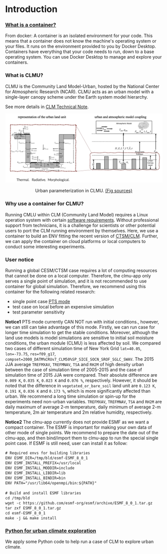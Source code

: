 # Introduction

### [What is a container?](https://docs.docker.com/guides/walkthroughs/what-is-a-container/)
From docker: A container is an isolated environment for your code. This means that a container does not know the machine's operating system or your files. It runs on the environment provided to you by Docker Desktop. Containers have everything that your code needs to run, down to a base operating system. You can use Docker Desktop to manage and explore your containers.

### What is CLMU?

CLMU is the Community Land Model-Urban, hosted by the National Center for Atmospheric Research (NCAR). CLMU acts as an urban model with a single-layer canopy scheme under the Earth system model hierarchy. 

See more details in [CLM Technical Note](https://escomp.github.io/ctsm-docs/versions/master/html/tech_note/Urban/CLM50_Tech_Note_Urban.html). 

![Alt text](fig/clmu.jpg "CLMU")
<center>Urban parameterization in CLMU. <a href="https://escomp.github.io/ctsm-docs/versions/master/html/tech_note/Urban/CLM50_Tech_Note_Urban.html">(Fig sources)</a></center>

### Why use a container for CLMU?

Running CMLU within CLM (Community Land Model) requires a Linux operation system with certain [software requirements](https://escomp.github.io/CESM/versions/cesm2.2/html/introduction.html#cesm2-software-operating-system-prerequisites). Without professional support from technicians, it is a challenge for scientists or other potential users to port the CLM running environment by themselves. Here, we use a container to build an ENV fitting the recent version of [CTSM/CLM](https://github.com/ESCOMP/CTSM). Further, we can apply the container on cloud platforms or local computers to conduct some interesting experiments.

### User notice

Running a global CESM/CTSM case requires a lot of computing resources that cannot be done on a local computer. Therefore, the clmu-app only serves a single point of simulation, and it is not recommended to use container for global simulation. Therefore, we recommend using this container for the following related research:

- single point case [PTS mode](https://escomp.github.io/ctsm-docs/versions/master/html/users_guide/running-single-points/running-pts_mode-configurations.html)
- test case on local before an expensive simulation
- test parameter sensitivity

**Notice1**
PTS mode currently CAN NOT run with initial conditions., however, we can still can take advantage of this mode. Firstly, we can run case for longer time simulation to get the stable conditions. Moreover, although the land use models is model simulations are sensitive to initial soil moisture conditions, the urban module (CLMU) is less affected by soil. We compared two cases of different simulation time of New York Grid `lat=40.05`, `lon=-73.75`, `res=f09_g17`, `compset=2000_DATM%CRUv7_CLM50%SP_SICE_SOCN_SROF_SGLC_SWAV`. The 2015 JJA average `TREFMXAV`, `TREFMNAV`, `TSA` and `RH2M` of high density urban between the case of simulation time of 2005-2015 and the case of simulation time of 2015 JJA were compared. Their absolute difference are `0.009 K`, `0.035 K`, `0.023 K` and `0.076 %`, respectively. However, it should be noted that the difference in `vegetated_or_bare_soil` land unit are `0.123 K`, `0.191 K`, `0.036 K` and `0.173 %`, which is more significantly affected than urban. We recommend a long time simulation or spin-up for the experiments need non-urban variables. `TREFMXAV`, `TREFMNAV`, `TSA` and `RH2M` are daily maximum of average 2-m temperature, daily minimum of average 2-m temperature, 2m air temperature and 2m relative humidity, respectively.

**Notice2**
The clmu-app currently does not provide ESMF as we want a compact container. The ESMF is important for making your own data of other mode of single points. We recommend to prepare the date out of the clmu-app, and then bind/import them to clmu-app to run the special single point case. If ESMF is still need, user can install it as follow:

```
# Required envs for building libraries
ENV ESMF_DIR=/tmp/bld/esmf-ESMF_8_0_1
ENV ESMF_INSTALL_PREFIX=/usr/local
ENV ESMF_INSTALL_MODDIR=include
ENV ESMF_INSTALL_LIBDIR=lib
ENV ESMF_INSTALL_BINDIR=bin
ENV PATH="/usr/lib64/openmpi/bin:${PATH}"

# Build and install ESMF libraries
cd /tmp/bld 
wget -c https://github.com/esmf-org/esmf/archive/ESMF_8_0_1.tar.gz 
tar zxf ESMF_8_0_1.tar.gz 
cd esmf-ESMF_8_0_1 
make -j && make install 
```

### [Python for urban climate exploration](5_python_API.md)
We apply some Python code to help run a case of CLM to explore urban climate. 

